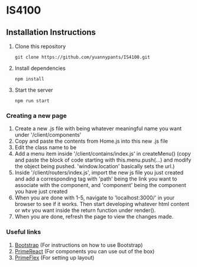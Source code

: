 # IS4100
## Installation Instructions
1.  Clone this repository
    ```
    git clone https://github.com/yuannypants/IS4100.git
    ```
2. Install dependencies
    ```
    npm install
    ```
3. Start the server
    ```
    npm run start
    ```
### Creating a new page
1.  Create a new <name>.js file with <name> being whatever meaningful name you want under '/client/components'
2.  Copy and paste the contents from Home.js into this new <name>.js file
3.  Edit the class name to be <name>
4.  Add a menu item inside '/client/contains/index.js' in createMenu() (copy and paste the block of code starting with this.menu.push(...) and modify the object being pushed. 'window.location' basically sets the url.)
5.  Inside '/client/routers/index.js', import the new js file you just created and add a corresponding <AuthenticatedRoute> tag with 'path' being the link you want to associate with the component, and 'component' being the component you have just created
6.  When you are done with 1-5, navigate to 'localhost:3000/<URL>' in your browser to see if it works. Then start developing whatever html content or wtv you want inside the return function under render().
7.  When you are done, refresh the page to view the changes made.

### Useful links
1.  [Bootstrap](https://react-bootstrap.github.io/getting-started/introduction/) (For instructions on how to use Bootstrap)
2.  [PrimeReact](https://www.primefaces.org/primereact/#/setup) (For components you can use out of the box)
3.  [PrimeFlex](https://github.com/primefaces/primeflex) (For setting up layout)

